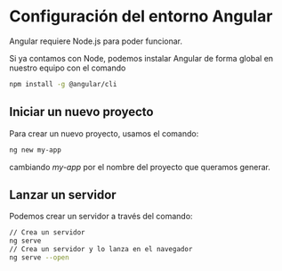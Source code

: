 # Configuración del entorno Angular

Angular requiere Node.js para poder funcionar.

Si ya contamos con Node, podemos instalar Angular de forma global en nuestro equipo con el comando

```bash
npm install -g @angular/cli
```

## Iniciar un nuevo proyecto

Para crear un nuevo proyecto, usamos el comando:

```bash
ng new my-app
```

cambiando *my-app* por el nombre del proyecto que queramos generar.

## Lanzar un servidor

Podemos crear un servidor a través del comando:

```bash
// Crea un servidor
ng serve
// Crea un servidor y lo lanza en el navegador
ng serve --open
```

